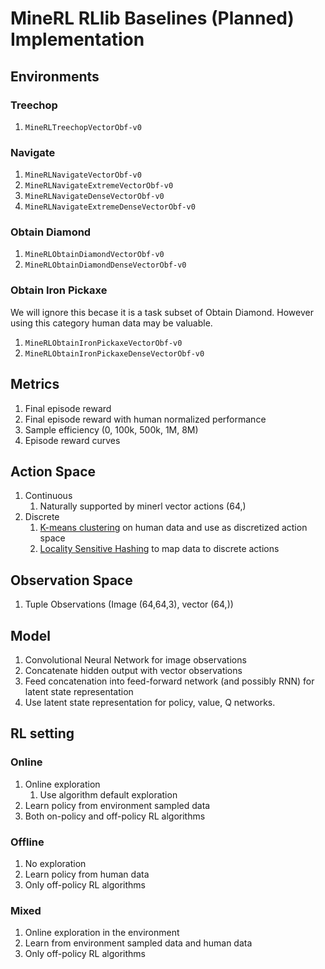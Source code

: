 # MineRL RLlib Baselines (Planned) Implementation

## Environments
### Treechop
1. `MineRLTreechopVectorObf-v0`

### Navigate
1. `MineRLNavigateVectorObf-v0`
2. `MineRLNavigateExtremeVectorObf-v0`
3. `MineRLNavigateDenseVectorObf-v0`
4. `MineRLNavigateExtremeDenseVectorObf-v0`

### Obtain Diamond
1. `MineRLObtainDiamondVectorObf-v0`
2. `MineRLObtainDiamondDenseVectorObf-v0`

### Obtain Iron Pickaxe
We will ignore this becase it is a task subset of Obtain Diamond.
However using this category human data may be valuable.
1. `MineRLObtainIronPickaxeVectorObf-v0`
2. `MineRLObtainIronPickaxeDenseVectorObf-v0`

## Metrics
1. Final episode reward
2. Final episode reward with human normalized performance
3. Sample efficiency (0, 100k, 500k, 1M, 8M)
4. Episode reward curves

## Action Space
1. Continuous
    1. Naturally supported by minerl vector actions (64,)
2. Discrete
    1. [K-means clustering](https://en.wikipedia.org/wiki/K-means_clustering) on human data and use as discretized action space
    2. [Locality Sensitive Hashing](https://en.wikipedia.org/wiki/Locality-sensitive_hashing) to map data to discrete actions

## Observation Space
1. Tuple Observations (Image (64,64,3), vector (64,))

## Model
1. Convolutional Neural Network for image observations
2. Concatenate hidden output with vector observations
3. Feed concatenation into feed-forward network (and possibly RNN) for latent state representation
4. Use latent state representation for policy, value, Q networks.

## RL setting

### Online
1. Online exploration
    1. Use algorithm default exploration
2. Learn policy from environment sampled data
3. Both on-policy and off-policy RL algorithms

### Offline
1. No exploration
2. Learn policy from human data
3. Only off-policy RL algorithms

### Mixed
1. Online exploration in the environment
2. Learn from environment sampled data and human data
3. Only off-policy RL algorithms

